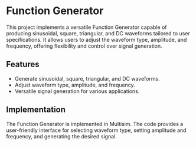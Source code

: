# Function Generator

This project implements a versatile Function Generator capable of producing sinusoidal, square, triangular, and DC waveforms tailored to user specifications. It allows users to adjust the waveform type, amplitude, and frequency, offering flexibility and control over signal generation.

## Features

- Generate sinusoidal, square, triangular, and DC waveforms.
- Adjust waveform type, amplitude, and frequency.
- Versatile signal generation for various applications.

## Implementation

The Function Generator is implemented in Multisim. The code provides a user-friendly interface for selecting waveform type, setting amplitude and frequency, and generating the desired signal.


